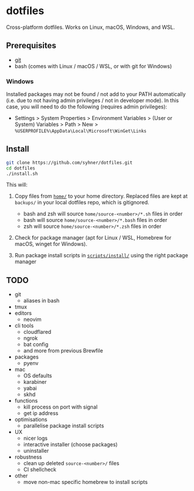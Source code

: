 # dotfiles

Cross-platform dotfiles. Works on Linux, macOS, Windows, and WSL.

## Prerequisites

- [git](https://git-scm.com/book/en/v2/Getting-Started-Installing-Git)
- bash (comes with Linux / macOS / WSL, or with git for Windows)

### Windows

Installed packages may not be found / not add to your PATH automatically (i.e. due to not having admin privileges / not in developer mode). In this case, you will need to do the following (requires admin privileges):

- Settings > System Properties > Environment Variables > (User or System) Variables > Path > New > `%USERPROFILE%\AppData\Local\Microsoft\WinGet\Links`

## Install

```sh
git clone https://github.com/syhner/dotfiles.git
cd dotfiles
./install.sh
```

This will:

1. Copy files from [`home/`](home/) to your home directory. Replaced files are kept at `backups/` in your local dotfiles repo, which is gitignored.

   - bash and zsh will source `home/source-<number>/*.sh` files in order
   - bash will source `home/source-<number>/*.bash` files in order
   - zsh will source `home/source-<number>/*.zsh` files in order

2. Check for package manager (apt for Linux / WSL, Homebrew for macOS, winget for Windows).
3. Run package install scripts in [`scripts/install/`](scripts/install/) using the right package manager

## TODO

- git
  - aliases in bash
- tmux
- editors
  - neovim
- cli tools
  - cloudflared
  - ngrok
  - bat config
  - and more from previous Brewfile
- packages
  - pyenv
- mac
  - OS defaults
  - karabiner
  - yabai
  - skhd
- functions
  - kill process on port with signal
  - get ip address
- optimisations
  - parallelise package install scripts
- UX
  - nicer logs
  - interactive installer (choose packages)
  - uninstaller
- robustness
  - clean up deleted `source-<number>/` files
  - CI shellcheck
- other
  - move non-mac specific homebrew to install scripts
